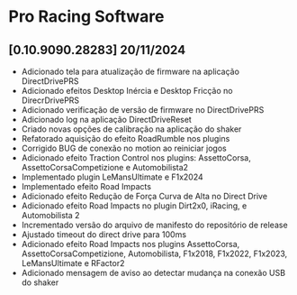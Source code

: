 # Pro Racing Software

## [0.10.9090.28283] 20/11/2024

 - Adicionado tela para atualização de firmware na aplicação DirectDrivePRS
 - Adicionado efeitos Desktop Inércia e Desktop Fricção no DirecrDrivePRS
 - Adicionado verificação de versão de firmware no DirectDrivePRS
 - Adicionado log na aplicação DirectDriveReset
 - Criado novas opções de calibração na aplicação do shaker
 - Refatorado aquisição do efeito RoadRumble nos plugins
 - Corrigido BUG de conexão no motion ao reiniciar jogos
 - Adicionado efeito Traction Control nos plugins: AssettoCorsa, AssettoCorsaCompetizione e Automobilista2
 - Implementado plugin LeMansUltimate e F1x2024
 - Implementado efeito Road Impacts
 - Adicionado efeito Redução de Força Curva de Alta no Direct Drive
 - Adicionado efeito Road Impacts no plugin Dirt2x0, iRacing, e Automobilista 2
 - Incrementado versão do arquivo de manifesto do repositório de release
 - Ajustado timeout do direct drive para 100ms
 - Adicionado efeito Road Impacts nos plugins AssettoCorsa, AssettoCorsaCompetizione, Automobilista, F1x2018, F1x2022, F1x2023, LeMansUltimate e RFactor2
 - Adicionado mensagem de aviso ao detectar mudança na conexão USB do shaker
